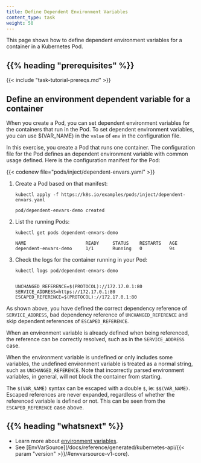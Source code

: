 ```yaml
---
title: Define Dependent Environment Variables
content_type: task
weight: 50
---
```


<!-- overview -->

This page shows how to define dependent environment variables for a container
in a Kubernetes Pod.


## {{% heading "prerequisites" %}}


{{< include "task-tutorial-prereqs.md" >}}


<!-- steps -->

## Define an environment dependent variable for a container

When you create a Pod, you can set dependent environment variables for the containers that run in the Pod. To set dependent environment variables, you can use $(VAR_NAME) in the `value` of `env` in the configuration file.

In this exercise, you create a Pod that runs one container. The configuration
file for the Pod defines an dependent environment variable with common usage defined. Here is the configuration manifest for the
Pod:

{{< codenew file="pods/inject/dependent-envars.yaml" >}}

1. Create a Pod based on that manifest:

    ```shell
    kubectl apply -f https://k8s.io/examples/pods/inject/dependent-envars.yaml
    ```
    ```
    pod/dependent-envars-demo created
    ```

2. List the running Pods:

    ```shell
    kubectl get pods dependent-envars-demo
    ```
    ```
    NAME                      READY     STATUS    RESTARTS   AGE
    dependent-envars-demo     1/1       Running   0          9s
    ```

3. Check the logs for the container running in your Pod:

    ```shell
    kubectl logs pod/dependent-envars-demo
    ```
    ```

    UNCHANGED_REFERENCE=$(PROTOCOL)://172.17.0.1:80
    SERVICE_ADDRESS=https://172.17.0.1:80
    ESCAPED_REFERENCE=$(PROTOCOL)://172.17.0.1:80
    ```

As shown above, you have defined the correct dependency reference of `SERVICE_ADDRESS`, bad dependency reference of `UNCHANGED_REFERENCE` and skip dependent references of `ESCAPED_REFERENCE`.

When an environment variable is already defined when being referenced,
the reference can be correctly resolved, such as in the `SERVICE_ADDRESS` case.

When the environment variable is undefined or only includes some variables, the undefined environment variable is treated as a normal string, such as `UNCHANGED_REFERENCE`. Note that incorrectly parsed environment variables, in general, will not block the container from starting.

The `$(VAR_NAME)` syntax can be escaped with a double `$`, ie: `$$(VAR_NAME)`.
Escaped references are never expanded, regardless of whether the referenced variable
is defined or not. This can be seen from the `ESCAPED_REFERENCE` case above.

## {{% heading "whatsnext" %}}


* Learn more about [environment variables](/docs/tasks/inject-data-application/environment-variable-expose-pod-information/).
* See [EnvVarSource](/docs/reference/generated/kubernetes-api/{{< param "version" >}}/#envvarsource-v1-core).


